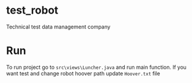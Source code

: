 # test_robot
Technical test data management company

# Run
 
 To run project go to `src\views\Luncher.java` and run main function.
 If you want test and change robot hoover path update `Hoover.txt` file
